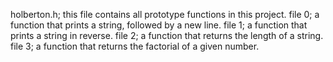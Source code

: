 holberton.h; this file contains all prototype functions in this project.
file 0; a function that prints a string, followed by a new line.
file 1; a function that prints a string in reverse.
file 2;  a function that returns the length of a string.
file 3;  a function that returns the factorial of a given number.